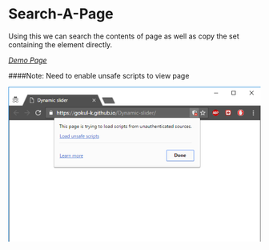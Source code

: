 # Search-A-Page

Using this we can search the contents of page as well as copy the set containing the element directly.

*[Demo Page](https://gokul-k.github.io/Search-A-Page/)*

####Note: Need to enable unsafe scripts to view page

![alt text](https://github.com/gokul-k/Dynamic-slider/blob/master/error_2.png)
